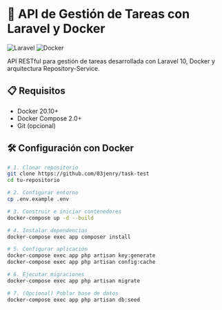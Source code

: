 # 🚀 API de Gestión de Tareas con Laravel y Docker

![Laravel](https://img.shields.io/badge/Laravel-FF2D20?style=for-the-badge&logo=laravel&logoColor=white)
![Docker](https://img.shields.io/badge/Docker-2496ED?style=for-the-badge&logo=docker&logoColor=white)

API RESTful para gestión de tareas desarrollada con Laravel 10, Docker y arquitectura Repository-Service.

## 📋 Requisitos

-   Docker 20.10+
-   Docker Compose 2.0+
-   Git (opcional)

## 🛠️ Configuración con Docker

```bash
# 1. Clonar repositorio
git clone https://github.com/03jenry/task-test
cd tu-repositorio

# 2. Configurar entorno
cp .env.example .env

# 3. Construir e iniciar contenedores
docker-compose up -d --build

# 4. Instalar dependencias
docker-compose exec app composer install

# 5. Configurar aplicación
docker-compose exec app php artisan key:generate
docker-compose exec app php artisan config:cache

# 6. Ejecutar migraciones
docker-compose exec app php artisan migrate

# 7. (Opcional) Poblar base de datos
docker-compose exec app php artisan db:seed
```
